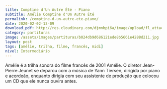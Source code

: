 ```yaml
---
title: Comptine d'Un Autre Été - Piano
subtitle: Amélie Comptine d'Un Autre Été
permalink: /comptine-d-un-autre-ete-piano/
date: 2020-02-02-13-09
download_pdf: http://res.cloudinary.com/djmnbpi6a/image/upload/fl_attachment/v1/sheetmusic/comptine-d-un-autre-ete-piano.pdf
category: partituras
image: /assets/images/partituras/b024db9d686121ede8b5661e4288d211.jpg
layout: post
tags: [amélie, trilha, filme, francês, midi]
nivel: Intermediário
---
```

Amélie é a trilha sonora do filme francês de 2001 Amélie. O diretor Jean-Pierre Jeunet se deparou com a música de Yann Tiersen, dirigida por piano e acordeão, enquanto dirigia com seu assistente de produção que colocou um CD que ele nunca ouvira antes.
